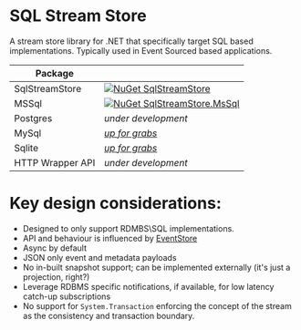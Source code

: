 # SQL Stream Store

A stream store library for .NET that specifically target SQL based implementations. Typically
used in Event Sourced based applications.

| Package | |
| --- | --- |
| SqlStreamStore | [![NuGet SqlStreamStore](https://img.shields.io/nuget/v/SqlStreamStore.svg)](SqlStreamStore) |
| MSSql | [![NuGet SqlStreamStore.MsSql](https://img.shields.io/nuget/v/SqlStreamStore.MsSql.svg)](SqlStreamStore.MsSql) |
| Postgres | _under development_ |
| MySql | [_up for grabs_](https://github.com/damianh/SqlStreamStore/issues/29) |
| Sqlite | [_up for grabs_](https://github.com/damianh/SqlStreamStore/issues/28) |
| HTTP Wrapper API | _under development_ 

# Key design considerations:

 - Designed to only support RDMBS\SQL implementations.
 - API and behaviour is influenced by [EventStore](https://geteventstore.com/)
 - Async by default
 - JSON only event and metadata payloads
 - No in-built snapshot support; can be implemented externally (it's just a projection, right?)
 - Leverage RDBMS specific notifications, if available, for low latency catch-up subscriptions
 - No support for `System.Transaction` enforcing the concept of the stream as the consistency and transaction boundary.

 